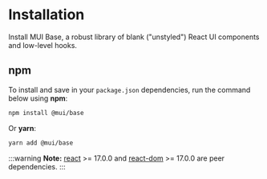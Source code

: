 # Installation

<p class="description">Install MUI Base, a robust library of blank ("unstyled") React UI components and low-level hooks.</p>

## npm

To install and save in your `package.json` dependencies, run the command below using **npm**:

```sh
npm install @mui/base
```

Or **yarn**:

```sh
yarn add @mui/base
```

<!-- #react-peer-version -->

:::warning
**Note:** [react](https://www.npmjs.com/package/react) >= 17.0.0 and [react-dom](https://www.npmjs.com/package/react-dom) >= 17.0.0 are peer dependencies.
:::
